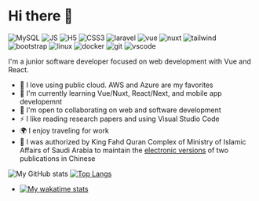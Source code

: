 # Hi there 👋
![MySQL](https://camo.githubusercontent.com/9bf95043af954f6a6fece35e50c932838ad1717f94edb4056322f3c26b5906c2/68747470733a2f2f736b696c6c69636f6e732e6465762f69636f6e733f693d6d7973716c
) ![JS](https://camo.githubusercontent.com/83332cff730c24fb7829ea5ff814d2629572848a0881cf9a60222ef296263782/68747470733a2f2f736b696c6c69636f6e732e6465762f69636f6e733f693d6a73
) ![H5](https://camo.githubusercontent.com/4c31cabd8b3aa138d55adcf0a5415e5f71f38f4f5eb0ef7312ef675077834b8d/68747470733a2f2f736b696c6c69636f6e732e6465762f69636f6e733f693d68746d6c
) ![CSS3](https://camo.githubusercontent.com/e531a79257b93921f8b58efa952eb049ceb2672bcf57bd666165476261c145a8/68747470733a2f2f736b696c6c69636f6e732e6465762f69636f6e733f693d637373
) ![laravel](https://camo.githubusercontent.com/c13b98c833933f68c7824fd047855dc5059276cb0ee54a743afe7a714bd23921/68747470733a2f2f736b696c6c69636f6e732e6465762f69636f6e733f693d6c61726176656c
) ![vue](https://camo.githubusercontent.com/fca59a5a96d304d533795c7a6b78ad67a6ea3f43a0be9759f73980ec50d2cf41/68747470733a2f2f736b696c6c69636f6e732e6465762f69636f6e733f693d767565
) ![nuxt](https://camo.githubusercontent.com/307e6e7b2379792d2b380257583304154ac84c80ef9a20e5c33acf4c7f2b240b/68747470733a2f2f736b696c6c69636f6e732e6465762f69636f6e733f693d6e757874
) ![tailwind](https://camo.githubusercontent.com/90821127892b2ab8fed54a30b62e3875250c25b0ff2b0466eade956773d27126/68747470733a2f2f736b696c6c69636f6e732e6465762f69636f6e733f693d7461696c77696e64
) ![bootstrap](https://camo.githubusercontent.com/c2a1c48be1091ce6a771794bf0b3bc45b58e5ce1531810e48cea88a7bae4c121/68747470733a2f2f736b696c6c69636f6e732e6465762f69636f6e733f693d626f6f747374726170
) ![linux](https://camo.githubusercontent.com/43dbc6cca16645e547d8a1205fbb8f93e2a76e5f3e42641751e6950040c078f5/68747470733a2f2f736b696c6c69636f6e732e6465762f69636f6e733f693d6c696e7578
) ![docker](https://camo.githubusercontent.com/fc8c91a1c1a2e8b4b0bf5f4ddbaec59d1f1159770294459ad8263b077fafb1bc/68747470733a2f2f736b696c6c69636f6e732e6465762f69636f6e733f693d646f636b6572
) ![git](https://camo.githubusercontent.com/97355a4f48ed3fe5d9763f1d151b4b9716c0e444461c9b54512042336886ba7e/68747470733a2f2f736b696c6c69636f6e732e6465762f69636f6e733f693d676974
) ![vscode](https://camo.githubusercontent.com/a84b921a468b7756774d8cdbefeaf74db66bd4452392162b76b9845cd7f58301/68747470733a2f2f736b696c6c69636f6e732e6465762f69636f6e733f693d7673636f6465
)

I'm a junior software developer focused on web development with Vue and React.

- 🚀 I love using public cloud. AWS and Azure are my favorites
- 🧠 I'm currently learning Vue/Nuxt, React/Next, and mobile app developemnt
- 🤝 I'm open to collaborating on web and software development
- ⚡ I like reading research papers and using Visual Studio Code
- 🌍 I enjoy traveling for work
- 🌱 I was authorized by King Fahd Quran Complex of Ministry of Islamic Affairs of Saudi Arabia to maintain the [electronic versions](https://github.com/tfulanchan/complex) of two publications in Chinese
  
<!--
**tfulanchan/tfulanchan** is a ✨ _special_ ✨ repository because its `README.md` (this file) appears on your GitHub profile.
--> 
![My GitHub stats](https://github-readme-stats.vercel.app/api?username=tfulanchan&show_icons=true)
[![Top Langs](https://github-readme-stats.vercel.app/api/top-langs/?username=tfulanchan&layout=donut)](https://github.com/anuraghazra/github-readme-stats)

<!--
- 🔭 I took CPIS-222 Operating Systems, CPIS-351 System Design & Analysis, CPIS-357 Software Quality & Design, CPIS-358 Web Development in .NET
[![My GitHub stats](https://github-readme-stats.vercel.app/api?username=tfulanchan)](https://github.com/anuraghazra/github-readme-stats)
--> 

- [![My wakatime stats](https://github-readme-stats.vercel.app/api/wakatime?username=@tfulanchan&v=2)](https://github.com/anuraghazra/github-readme-stats)
 
